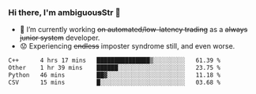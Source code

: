 ### Hi there, I'm ambiguou~~s~~Str 👋

<!--
**ambiguoustexture/ambiguoustexture** is a ✨ _special_ ✨ repository because its `README.md` (this file) appears on your GitHub profile.

Here are some ideas to get you started:
-->
- 🔭 I’m currently working ~~on automated/low-latency trading~~ as a ~~always junior system~~ developer.
- :worried: Experiencing ~~endless~~ imposter syndrome still, and even worse.

<!--START_SECTION:waka-->

```txt
C++      4 hrs 17 mins   ███████████████▒░░░░░░░░░   61.39 %
Other    1 hr 39 mins    ██████░░░░░░░░░░░░░░░░░░░   23.75 %
Python   46 mins         ██▓░░░░░░░░░░░░░░░░░░░░░░   11.18 %
CSV      15 mins         █░░░░░░░░░░░░░░░░░░░░░░░░   03.68 %
```

<!--END_SECTION:waka-->

